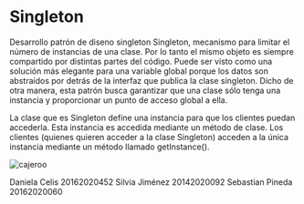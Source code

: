 # Singleton

Desarrollo patrón de diseno singleton Singleton, mecanismo para limitar el número de instancias de una clase. Por lo tanto el mismo objeto es siempre compartido por distintas partes del código. Puede ser visto como una solución más elegante para una variable global porque los datos son abstraídos por detrás de la interfaz que publica la clase singleton. Dicho de otra manera, esta patrón busca garantizar que una clase sólo tenga una instancia y proporcionar un punto de acceso global a ella.

La clase que es Singleton define una instancia para que los clientes puedan accederla. Esta instancia es accedida mediante un método de clase. Los clientes (quienes quieren acceder a la clase Singleton) acceden a la única instancia mediante un método llamado getInstance().

![cajeroo](https://github.com/DaniCelis/Singleton-MODELOS/blob/master/cajeroo.bmp "oouuuu")

Daniela Celis 20162020452 
Silvia Jiménez 20142020092
Sebastian Pineda 20162020060
